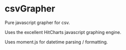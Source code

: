 csvGrapher
==========

Pure javascript grapher for csv. 

Uses the excellent HitCharts javascript graphing engine.

Uses moment.js for datetime parsing / formatting.
